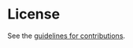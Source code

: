 # License

See the
[guidelines for contributions](https://github.com/OR13/draft-steele-spice-verification-methods/blob/main/CONTRIBUTING.md).
